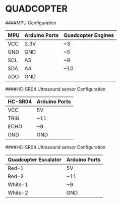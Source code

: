 # QUADCOPTER

####MPU Configuration


MPU | Arduino Ports | Quadcopter Engines
------------ | ------------- | -------------
VCC | 3.3V | ~3
GND | GND | ~5
SCL | A5 | ~9
SDA | A4 | ~10
ADO | GND



####HC-SR04 Ultrasound sensor Configuration


HC-SR04 | Arduino Ports
------------ | -------------
VCC | 5V 
TRIG | ~11 
ECHO | ~9 
GND | GND

####HC-SR04 Ultrasound sensor Configuration


Quadcopter Escalator | Arduino Ports
------------ | -------------
Red-1 | 5V 
Red-2 | ~11 
White-1 | ~9 
White-2 | GND
